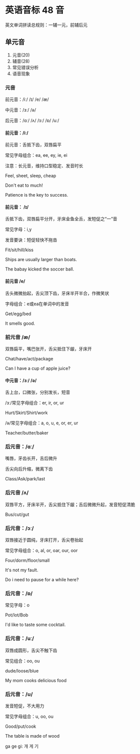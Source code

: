 # 英语音标 48 音

英文单词拼读总规则：一辅一元，前辅后元

## 单元音

1. 元音(20)
2. 辅音(28)
3. 常见错误分析
4. 语音现象

### 元音

前元音：/iː/  /ɪ/ /e/ /æ/

中元音：/ɜː/ /ə/

后元音：/ɑː/ /ʌ/ /ɔː/ /ɒ/  /uː/

#### 前元音：/iː/

前元音：舌抵下齿，双唇扁平

常见字母组合：ea, ee, ey, ie, ei

注意：长元音，维持口型稳定、发音时长

Feel, sheet, sleep, cheap

Don't eat to much!

Patience is the key to success.

#### 前元音： /ɪ/

舌抵下齿，双唇扁平分开，牙床金鱼全舌，发短促之“一”音

常见字母：i,y

发音要诀：短促轻快不拖沓

Fit/sit/hill/kiss

Ships are usually larger than boats.

The babay kicked the soccer ball.

#### 前元音 /e/

舌头微微抬起，舌尖顶下齿，牙床半开半合，作微笑状

字母组合：e或ea在单词中的发音

Get/egg/bed

It smells good.

### 前元音 /æ/

双唇扁平，嘴巴张开，舌尖抵住下龈，牙床开

Chat/have/act/package

Can I have a cup of apple juice?

#### 中元音：/ɜː/ /ə/

舌上台，口微张，分别发长，短音

/ɜː/常见字母组合：er, ir, or, ur

Hurt/Skirt/Shirt/work

/ə/常见字母组合：a, o, u, e, or, er, ur

Teacher/butter/baker

### 后元音：/ɑː/

嘴唇，牙齿长开，舌后微升

舌尖向后升缩，微离下齿

Class/Ask/park/last

### 后元音 /ʌ/

双唇平方，牙床半开，舌尖抵住下龈；舌后微微升起，发音短促清脆

Bus/cut/gut

### 后元音：/ɔː/

双唇接近于圆纯，牙床打开，舌尖卷抬起

常见字母组合：o, al, or, oar, our, oor

Four/dorm/floor/small

It's not my fault.

Do i need to pause for a while here?

### 后元音：/ɒ/

常见字母：o

Pot/lot/Bob

I'd like to taste some cocktail.

### 后元音：/uː/

双唇成圆形，舌尖不触下齿

常见组合：oo, ou

dude/loose/blue

My mom cooks delicious food

### 后元音：/ʊ/

发音短促，不大用力

常见字母组合：u, oo, ou

Good/put/cook

The table is made of wood

ga ge gi: 개 게 기